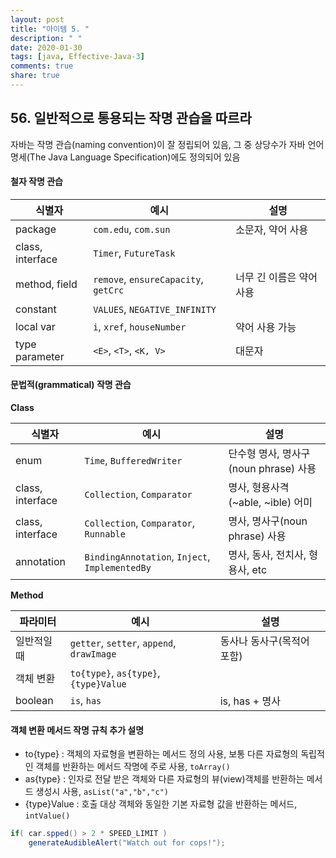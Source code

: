 ```yaml
---
layout: post
title: "아이템 5. "
description: " "
date: 2020-01-30
tags: [java, Effective-Java-3]
comments: true
share: true
---
```


## 56. 일반적으로 통용되는 작명 관습을 따르라

자바는 작명 관습(naming convention)이 잘 정립되어 있음, 
그 중 상당수가 자바 언어 명세(The Java Language Specification)에도 정의되어 있음

#### 철자 작명 관습

| 식별자 | 예시 | 설명 |
| --- | --- | --- |
| package | ```com.edu```, ```com.sun``` | 소문자, 약어 사용 |
| class, interface | ```Timer```, ```FutureTask``` | |
| method, field | ```remove```, ```ensureCapacity```, ```getCrc``` | 너무 긴 이름은 약어 사용 |
| constant | ```VALUES```, ```NEGATIVE_INFINITY``` | | 
| local var | ```i```, ```xref```, ```houseNumber``` | 약어 사용 가능 |
| type parameter | ```<E>```, ```<T>```, ```<K, V>``` | 대문자 |


#### 문법적(grammatical) 작명 관습

__Class__

| 식별자 | 예시 | 설명 |
| --- | --- | --- |
| enum | ```Time```, ```BufferedWriter``` | 단수형 명사, 명사구(noun phrase) 사용 |
| class, interface | ```Collection```, ```Comparator``` | 명사, 형용사격(~able, ~ible) 어미 |
| class, interface | ```Collection```, ```Comparator```, ```Runnable``` | 명사, 명사구(noun phrase) 사용 |
| annotation | ```BindingAnnotation```, ```Inject```, ```ImplementedBy``` | 명사, 동사, 전치사, 형용사, etc |

__Method__

| 파라미터 | 예시 | 설명 |
| --- | --- | --- |
| 일반적일때 | ```getter```, ```setter```, ```append```, ```drawImage``` | 동사나 동사구(목적어 포함) |
| 객체 변환 | ```to{type}```, ```as{type}```, ```{type}Value``` |  |
| boolean | ```is```, ```has``` | is, has + 명사  |

#### 객체 변환 메서드 작명 규칙 추가 설명
- to{type} : 객체의 자료형을 변환하는 메서드 정의 사용, 보통 다른 자료형의 독립적인 객체를 반환하는 메서드 작명에 주로 사용, ```toArray()```
- as{type} : 인자로 전달 받은 객체와 다른 자료형의 뷰(view)객체를 반환하는 메서드 생성시 사용, ```asList("a","b","c")```
- {type}Value : 호출 대상 객체와 동일한 기본 자료형 값을 반환하는 메서드, ```intValue()```
 
```java
if( car.spped() > 2 * SPEED_LIMIT )
    generateAudibleAlert("Watch out for cops!");
```


